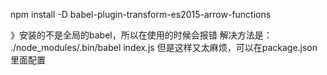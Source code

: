 npm install -D babel-plugin-transform-es2015-arrow-functions


》安装的不是全局的babel，所以在使用的时候会报错
解决方法是： ./node_modules/.bin/babel index.js 
但是这样又太麻烦，可以在package.json里面配置